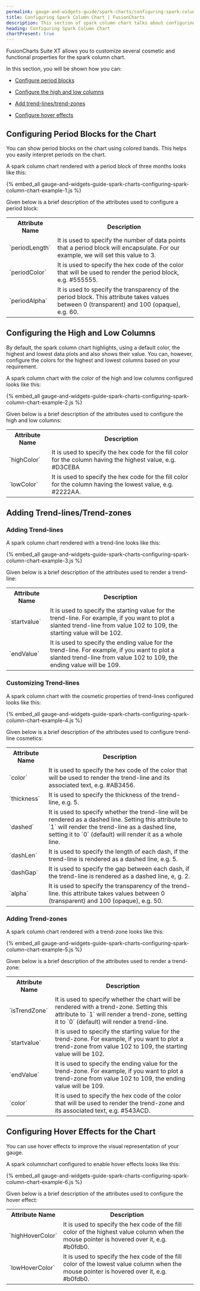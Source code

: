 ```yaml
---
permalink: gauge-and-widgets-guide/spark-charts/configuring-spark-column-chart.html
title: Configuring Spark Column Chart | FusionCharts
description: This section of spark column chart talks about configuring period blocks, adding trend-lines/trend-zones, hover effects, etc
heading: Configuring Spark Column Chart
chartPresent: true
---
```


FusionCharts Suite XT allows you to customize several cosmetic and functional properties for the spark column chart.

In this section, you will be shown how you can:

* <a href="/gauge-and-widgets-guide/spark-charts/configuring-spark-column-chart.html#configuring-period-blocks-for-the-chart">Configure period blocks</a>

* <a href="/gauge-and-widgets-guide/spark-charts/configuring-spark-column-chart.html#configuring-the-high-and-low-columns">Configure the high and low columns</a>

* <a href="/gauge-and-widgets-guide/spark-charts/configuring-spark-column-chart.html#adding-trend-linestrend-zones">Add trend-lines/trend-zones</a>

* <a href="/gauge-and-widgets-guide/spark-charts/configuring-spark-column-chart.html#configuring-hover-effects-for-the-chart">Configure hover effects</a>

## Configuring Period Blocks for the Chart

You can show period blocks on the chart using colored bands. This helps you easily interpret periods on the chart.

A spark column chart rendered with a period block of three months looks like this:

{% embed_all gauge-and-widgets-guide-spark-charts-configuring-spark-column-chart-example-1.js %}

Given below is a brief description of the attributes used to configure a period block:

<table>
  <tr>
    <th>Attribute Name</th>
    <th>Description</th>
  </tr>
  <tr>
    <td>`periodLength`</td>
    <td>It is used to specify the number of data points that a period block will encapsulate. For our example, we will set this value to 3.</td>
  </tr>
  <tr>
    <td>`periodColor`</td>
    <td>It is used to specify the hex code of the color that will be used to render the period block, e.g. #555555. </td>
  </tr>
  <tr>
    <td>`periodAlpha`</td>
    <td>It is used to specify the transparency of the period block. This attribute takes values between 0 (transparent) and 100 (opaque), e.g. 60. </td>
  </tr>
</table>


## Configuring the High and Low Columns

By default, the spark column chart highlights, using a default color,  the highest and lowest data plots and also shows their value. You can, however, configure the colors for the highest and lowest columns based on your requirement.

A spark column chart with the color of the high and low columns configured looks like this:

{% embed_all gauge-and-widgets-guide-spark-charts-configuring-spark-column-chart-example-2.js %}

Given below is a brief description of the attributes used to configure the high and low columns:

<table>
  <tr>
    <th>Attribute Name</th>
    <th>Description</th>
  </tr>
  <tr>
    <td>`highColor`</td>
    <td>It is used to specify the hex code for the fill color for the column having the highest value, e.g. #D3CEBA </td>
  </tr>
  <tr>
    <td>`lowColor`</td>
    <td>It is used to specify the hex code for the fill color for the column having the lowest value, e.g. #2222AA. </td>
  </tr>
</table>


## Adding Trend-lines/Trend-zones

### Adding Trend-lines

A spark column chart rendered with a trend-line looks like this:

{% embed_all gauge-and-widgets-guide-spark-charts-configuring-spark-column-chart-example-3.js %}

Given below is a brief description of the attributes used to render a trend-line:

<table>
  <tr>
    <th>Attribute Name</th>
    <th>Description</th>
  </tr>
  <tr>
    <td>`startvalue`</td>
    <td>It is used to specify the starting value for the trend-line. For example, if you want to plot a slanted trend-line from value 102 to 109, the starting value will be 102.</td>
  </tr>
  <tr>
    <td>`endValue`</td>
    <td>It is used to specify the ending value for the trend-line. For example, if you want to plot a slanted trend-line from value 102 to 109, the ending value will be 109.</td>
  </tr>
</table>


### Customizing Trend-lines

A spark column chart with the cosmetic properties of trend-lines configured looks like this:

{% embed_all gauge-and-widgets-guide-spark-charts-configuring-spark-column-chart-example-4.js %}

Given below is a brief description of the attributes used to configure trend-line cosmetics:

<table>
  <tr>
    <th>Attribute Name</th>
    <th>Description</th>
  </tr>
  <tr>
    <td>`color`</td>
    <td>It is used to specify the hex code of the color that will be used to render the trend-line and its associated text, e.g. #AB3456.</td>
  </tr>
  <tr>
    <td>`thickness`</td>
    <td>It is used to specify the thickness of the trend-line, e.g. 5.</td>
  </tr>
  <tr>
    <td>`dashed`</td>
    <td>It is used to specify whether the trend-line will be rendered as a dashed line. Setting this attribute to `1` will render the trend-line as a dashed line, setting it to `0` (default) will render it as a whole line.</td>
  </tr>
  <tr>
    <td>`dashLen`</td>
    <td>It is used to specify the length of each dash, if the trend-line is rendered as a dashed line, e.g. 5.</td>
  </tr>
  <tr>
    <td>`dashGap`</td>
    <td>It is used to specify the gap between each dash, if the trend-line is rendered as a dashed line, e, g. 2.</td>
  </tr>
  <tr>
    <td>`alpha`</td>
    <td>It is used to specify the transparency of the trend-line. this attribute takes values between 0 (transparent) and 100 (opaque), e.g. 50.</td>
  </tr>
</table>


### Adding Trend-zones

A spark column chart rendered with a trend-zone looks like this:

{% embed_all gauge-and-widgets-guide-spark-charts-configuring-spark-column-chart-example-5.js %}

Given below is a brief description of the attributes used to render a trend-zone:

<table>
  <tr>
    <th>Attribute Name</th>
    <th>Description</th>
  </tr>
  <tr>
    <td>`isTrendZone`</td>
    <td>It is used to specify whether the chart will be rendered with a trend-zone. Setting this attribute to `1` will render a trend-zone, setting it to `0` (default) will render a trend-line.</td>
  </tr>
  <tr>
    <td>`startvalue`</td>
    <td>It is used to specify the starting value for the trend-zone. For example, if you want to plot a trend-zone from value 102 to 109, the starting value will be 102.</td>
  </tr>
  <tr>
    <td>`endValue`</td>
    <td>It is used to specify the ending value for the trend-zone. For example, if you want to plot a trend-zone from value 102 to 109, the ending value will be 109.</td>
  </tr>
  <tr>
    <td>`color`</td>
    <td>It is used to specify the hex code of the color that will be used to render the trend-zone and its associated text, e.g. #543ACD.</td>
  </tr>
</table>


## Configuring Hover Effects for the Chart

You can use hover effects to improve the visual representation of your gauge.

A spark columnchart configured to enable hover effects looks like this:

{% embed_all gauge-and-widgets-guide-spark-charts-configuring-spark-column-chart-example-6.js %}

Given below is a brief description of the attributes used to configure the hover effect:

<table>
  <tr>
    <th>Attribute Name</th>
    <th>Description</th>
  </tr>
  <tr>
    <td>`highHoverColor`</td>
    <td>It is used to specify the hex code of the fill color of the highest value column when the mouse pointer is hovered over it, e.g. #b0fdb0. </td>
  </tr>
  <tr>
    <td>`lowHoverColor`</td>
    <td>It is used to specify the hex code of the fill color of the lowest value column when the mouse pointer is hovered over it, e.g. #b0fdb0. </td>
  </tr>
</table>